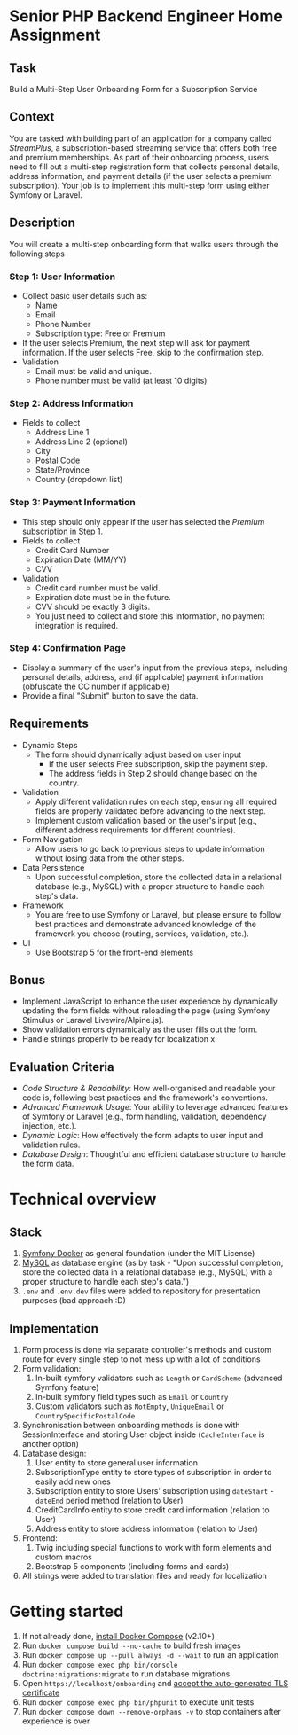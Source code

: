 # Senior PHP Backend Engineer Home Assignment

## Task

Build a Multi-Step User Onboarding Form for a Subscription Service

## Context

You are tasked with building part of an application for a company called *StreamPlus*,
a subscription-based streaming service that offers both free and premium memberships.
As part of their onboarding process, users need to fill out a multi-step  registration form that collects
personal details, address information, and payment details (if the user selects a premium subscription).
Your job is to implement this multi-step form using either Symfony or Laravel.

## Description

You will create a multi-step onboarding form that walks users through the following steps

### Step 1: User Information

* Collect basic user details such as:
  * Name
  * Email
  * Phone Number
  * Subscription type: Free or Premium
* If the user selects Premium, the next step will ask for payment information. If the
  user selects Free, skip to the confirmation step.
* Validation
  * Email must be valid and unique.
  * Phone number must be valid (at least 10 digits)

### Step 2: Address Information

* Fields to collect
  * Address Line 1
  * Address Line 2 (optional)
  * City
  * Postal Code
  * State/Province
  * Country (dropdown list)

### Step 3: Payment Information

* This step should only appear if the user has selected the *Premium* subscription in Step 1.
* Fields to collect
  * Credit Card Number
  * Expiration Date (MM/YY)
  * CVV
* Validation
  * Credit card number must be valid.
  * Expiration date must be in the future.
  * CVV should be exactly 3 digits.
  * You just need to collect and store this information, no payment integration is required.

### Step 4: Confirmation Page

* Display a summary of the user's input from the previous steps, including personal
  details, address, and (if applicable) payment information (obfuscate the CC number if
  applicable)
* Provide a final "Submit" button to save the data.

## Requirements

* Dynamic Steps
  * The form should dynamically adjust based on user input
    * If the user selects Free subscription, skip the payment step.
    * The address fields in Step 2 should change based on the country.
* Validation
  * Apply different validation rules on each step, ensuring all required fields are
    properly validated before advancing to the next step.
  * Implement custom validation based on the user's input (e.g., different address
    requirements for different countries).
* Form Navigation
  * Allow users to go back to previous steps to update information without losing
    data from the other steps.
* Data Persistence
  * Upon successful completion, store the collected data in a relational database
    (e.g., MySQL) with a proper structure to handle each step's data.
* Framework
  * You are free to use Symfony or Laravel, but please ensure to follow best
    practices and demonstrate advanced knowledge of the framework you
    choose (routing, services, validation, etc.).
* UI
  * Use Bootstrap 5 for the front-end elements

## Bonus

* Implement JavaScript to enhance the user experience by dynamically updating the
  form fields without reloading the page (using Symfony Stimulus or Laravel
  Livewire/Alpine.js).
* Show validation errors dynamically as the user fills out the form.
* Handle strings properly to be ready for localization
x
## Evaluation Criteria

* *Code Structure & Readability*: How well-organised and readable your code is,
  following best practices and the framework's conventions.
* *Advanced Framework Usage*: Your ability to leverage advanced features of
  Symfony or Laravel (e.g., form handling, validation, dependency injection, etc.).
* *Dynamic Logic*: How effectively the form adapts to user input and validation rules.
* *Database Design*: Thoughtful and efficient database structure to handle the form
  data.

# Technical overview

## Stack

1. [Symfony Docker](https://github.com/dunglas/symfony-docker) as general foundation (under the MIT License)
2. [MySQL](https://hub.docker.com/_/mysql) as database engine (as by task - "Upon successful completion,
   store the collected data in a relational database (e.g., MySQL) with a proper structure to handle each step's data.")
3. `.env` and `.env.dev` files were added to repository for presentation purposes (bad approach :D)

## Implementation

1. Form process is done via separate controller's methods and custom route for every single step to not mess up with a lot of conditions
2. Form validation:
   1. In-built symfony validators such as `Length` or `CardScheme` (advanced Symfony feature)
   2. In-built symfony field types such as `Email` or `Country`
   3. Custom validators such as `NotEmpty`, `UniqueEmail` or `CountrySpecificPostalCode`
3. Synchronisation between onboarding methods is done with SessionInterface and storing User object inside (`CacheInterface` is another option)
4. Database design:
   1. User entity to store general user information
   2. SubscriptionType entity to store types of subscription in order to easily add new ones
   3. Subscription entity to store Users' subscription using `dateStart` - `dateEnd` period method (relation to User)
   4. CreditCardInfo entity to store credit card information (relation to User)
   5. Address entity to store address information (relation to User)
5. Frontend:
   1. Twig including special functions to work with form elements and custom macros
   2. Bootstrap 5 components (including forms and cards)
6. All strings were added to translation files and ready for localization

# Getting started

1. If not already done, [install Docker Compose](https://docs.docker.com/compose/install/) (v2.10+)
2. Run `docker compose build --no-cache` to build fresh images
3. Run `docker compose up --pull always -d --wait` to run an application
4. Run `docker compose exec php bin/console doctrine:migrations:migrate` to run database migrations
5. Open `https://localhost/onboarding` and [accept the auto-generated TLS certificate](https://stackoverflow.com/a/15076602/1352334)
6. Run `docker compose exec php bin/phpunit` to execute unit tests
7. Run `docker compose down --remove-orphans -v` to stop containers after experience is over
